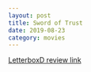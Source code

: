 ```yaml
---
layout: post
title: Sword of Trust
date: 2019-08-23
category: movies
---
```

 
[LetterboxD review link]()